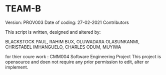 # TEAM-B
Version: PROV003
Date of coding: 27-02-2021
Contributors

This script is written, designed and altered by:

BLACKSTOCK PAUL,
RAHIM BUX,
OLUWADARA OLASUNKANMI,
CHRISTABEL IMHANGUELO,
CHARLES ODUM,
MUYIWA

for thier coure work : CMM004 Software Engineering Project
This project is opensource and doen not require any prior permission to edit, alter or implement.
